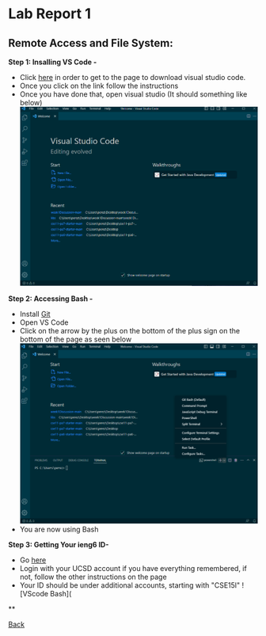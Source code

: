 # Lab Report 1
## **Remote Access and File System:**

**Step 1: Insalling VS Code -**
* Click [here](https://code.visualstudio.com/) in order to get to the page to download visual studio code.
* Once you click on the link follow the instructions
* Once you have done that, open visual studio (It should something like below)
![VScode Open](VScodeFirst.png)


**Step 2: Accessing Bash -**
* Install [Git](https://gitforwindows.org/)
* Open VS Code
* Click on the arrow by the plus on the bottom of the plus sign on the bottom of the page as seen below
![VScode Bash](VScodeBash.png)
* You are now using Bash


**Step 3: Getting Your ieng6 ID-**
* Go [here](https://sdacs.ucsd.edu/~icc/index.php)
* Login with your UCSD account if you have everything remembered, if not, follow the other instructions on the page
* Your ID should be under additional accounts, starting with "CSE15l"
![VScode Bash](

**




[Back](https://ienaweigh.github.io/cse15l-lab-reports/)

